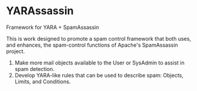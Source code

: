 # YARAssassin
Framework for YARA + SpamAssassin

This is work designed to promote a spam control framework that both uses, and enhances, the spam-control functions of Apache's SpamAssassin project.



1) Make more mail objects available to the User or SysAdmin to assist in spam detection.
2) Develop YARA-like rules that can be used to describe spam: Objects, Limits, and Conditions.



